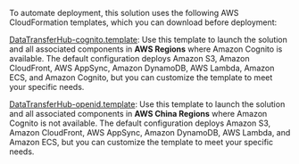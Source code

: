 To automate deployment, this solution uses the following AWS CloudFormation templates, which you can download before deployment:

[DataTransferHub-cognito.template][cognito]: Use this template to launch the solution and all associated components in **AWS Regions** where Amazon Cognito is available. The default configuration deploys Amazon S3, Amazon CloudFront, AWS AppSync, Amazon DynamoDB, AWS Lambda, Amazon ECS, and Amazon Cognito, but you can customize the template to meet your specific needs.

[DataTransferHub-openid.template][openid]: Use this template to launch the solution and all associated components in **AWS China Regions** where Amazon Cognito is not available. The default configuration deploys Amazon S3, Amazon CloudFront, AWS AppSync, Amazon DynamoDB, AWS Lambda, and Amazon ECS, but you can customize the template to meet your specific needs.

[cognito]: https://s3.amazonaws.com/solutions-reference/data-transfer-hub/latest/DataTransferHub-cognito.template

[openid]: https://s3.amazonaws.com/solutions-reference/data-transfer-hub/latest/DataTransferHub-openid.template

